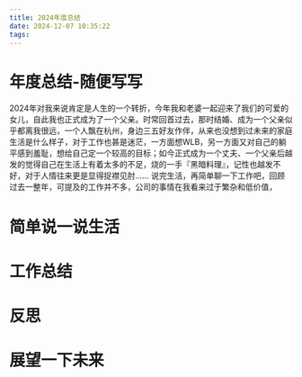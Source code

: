 ```yaml
---
title: 2024年度总结
date: 2024-12-07 10:35:22
tags:
---
```


# 年度总结-随便写写

2024年对我来说肯定是人生的一个转折，今年我和老婆一起迎来了我们的可爱的女儿，自此我也正式成为了一个父亲。时常回首过去，那时结婚、成为一个父亲似乎都离我很远，一个人飘在杭州，身边三五好友作伴，从来也没想到过未来的家庭生活是什么样子，对于工作也甚是迷茫，一方面想WLB，另一方面又对自己的躺平感到羞耻，想给自己定一个较高的目标；如今正式成为一个丈夫、一个父亲后越发的觉得自己在生活上有着太多的不足，烧的一手『黑暗料理』，记性也越发不好，对于人情往来更是显得捉襟见肘......
说完生活，再简单聊一下工作吧，回顾过去一整年，可提及的工作并不多，公司的事情在我看来过于繁杂和低价值，

# 简单说一说生活
# 工作总结
# 反思
# 展望一下未来
